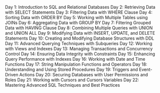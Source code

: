 Day 1: Introduction to SQL and Relational Databases
Day 2: Retrieving Data with SELECT Statements
Day 3: Filtering Data with WHERE Clause
Day 4: Sorting Data with ORDER BY
Day 5: Working with Multiple Tables using JOINs
Day 6: Aggregating Data with GROUP BY
Day 7: Filtering Grouped Data with HAVING Clause
Day 8: Combining Multiple Queries with UNION and UNION ALL
Day 9: Modifying Data with INSERT, UPDATE, and DELETE Statements
Day 10: Creating and Modifying Database Structures with DDL
Day 11: Advanced Querying Techniques with Subqueries
Day 12: Working with Views and Indexes
Day 13: Managing Transactions and Concurrency Control
Day 14: Ensuring Data Integrity with Constraints
Day 15: Enhancing Query Performance with Indexes
Day 16: Working with Date and Time Functions
Day 17: String Manipulation Functions and Operators
Day 18: Understanding and Using Stored Procedures
Day 19: Triggers and Event-Driven Actions
Day 20: Securing Databases with User Permissions and Roles
Day 21: Working with Cursors and Cursors Variables
Day 22: Mastering Advanced SQL Techniques and Best Practices